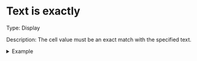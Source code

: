 # Text is exactly

Type: Display

Description: The cell value must be an exact match with the specified text.

<details>

<summary>Example</summary>

* Cell value: Description
* Rule value: Description1
* Result: Fail - Description1 does not match Description

</details>
